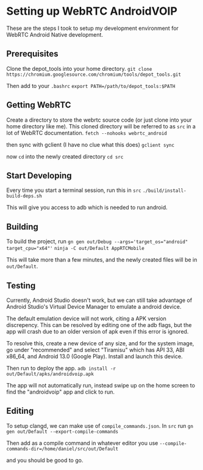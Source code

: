 # Setting up WebRTC AndroidVOIP

These are the steps I took to setup my development environment for WebRTC Android Native development.

## Prerequisites
Clone the depot_tools into your home directory.
`git clone https://chromium.googlesource.com/chromium/tools/depot_tools.git`

Then add to your `.bashrc`
`export PATH=/path/to/depot_tools:$PATH`

## Getting WebRTC
Create a directory to store the webrtc source code (or just clone into your home directory like me). This cloned directory will be referred to as `src` in a lot of WebRTC documentation.
`fetch --nohooks webrtc_android`

then sync with gclient (I have no clue what this does)
`gclient sync`

now `cd` into the newly created directory
`cd src`

## Start Developing
Every time you start a terminal session, run this in `src`
`./build/install-build-deps.sh`

This will give you access to adb which is needed to run android.

## Building
To build the project, run
`gn gen out/Debug --args='target_os="android" target_cpu="x64"'`
`ninja -C out/Default AppRTCMobile`

This will take more than a few minutes, and the newly created files will be in `out/Default`.

## Testing
Currently, Android Studio doesn't work, but we can still take advantage of Android Studio's Virtual Device Manager to emulate a android device.

The default emulation device will not work, citing a APK version discrepency. This can be resolved by editing one of the adb flags, but the app will crash due to an older version of apk even if this error is ignored. 

To resolve this, create a new device of any size, and for the system image, go under "recommended" and select "Tiramisu" which has API 33, ABI x86_64, and Android 13.0 (Google Play). Install and launch this device.

Then run to deploy the app.
`adb install -r out/Default/apks/androidvoip.apk`

The app will not automatically run, instead swipe up on the home screen to find the "androidvoip" app and click to run.

## Editing
To setup clangd, we can make use of `compile_commands.json`. In `src` run
`gn gen out/Default --export-compile-commands`

Then add as a compile command in whatever editor you use
`--compile-commands-dir=/home/daniel/src/out/Default`

and you should be good to go.
